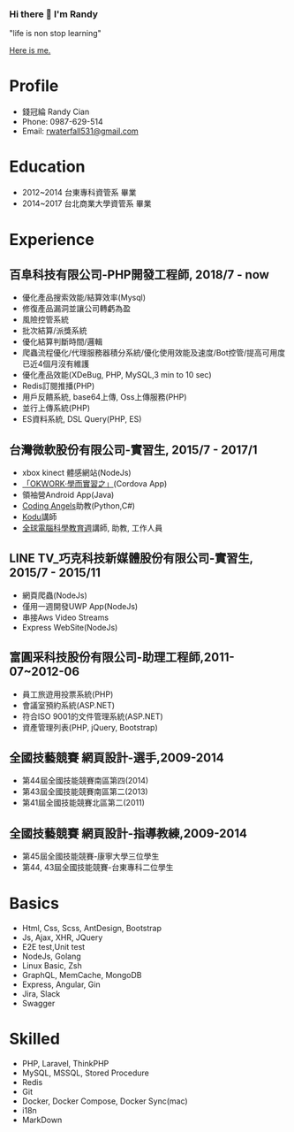 ### Hi there 👋 I'm Randy

"life is non stop learning"

[Here is me.](https://www.cakeresume.com/randy-ef842e)


# Profile #
* 錢冠綸 Randy Cian
* Phone: 0987-629-514
* Email: [rwaterfall531@gmail.com](mailto:rwaterfall531@gmail.com)


# Education #
* 2012~2014 台東專科資管系 畢業
* 2014~2017 台北商業大學資管系 畢業

# Experience #

## 百阜科技有限公司-PHP開發工程師, 2018/7 - now
- 優化產品搜索效能/結算效率(Mysql)
- 修復產品漏洞並讓公司轉虧為盈
- 風險控管系統
- 批次結算/派獎系統
- 優化結算判斷時間/邏輯
- 爬蟲流程優化/代理服務器積分系統/優化使用效能及速度/Bot控管/提高可用度已近4個月沒有維護
- 優化產品效能(XDeBug, PHP, MySQL,3 min to 10 sec)
- Redis訂閱推播(PHP)
- 用戶反饋系統, base64上傳, Oss上傳服務(PHP)
- 並行上傳系統(PHP)
- ES資料系統, DSL Query(PHP, ES)

## 台灣微軟股份有限公司-實習生, 2015/7  - 2017/1
- xbox kinect 體感網站(NodeJs)
- [「OKWORK‧學而實習之」](https://news.ltn.com.tw/news/life/breakingnews/1629978)(Cordova App)
- 領袖營Android App(Java)
- [Coding Angels](https://www.facebook.com/Microsoft.Student.Program/posts/10154305174502677?__xts__%5B0%5D=68.ARCQpdWbC5MJrgLJf9blWxKEzxxLpRxXUb_pTxaPMDROyz5Sfb58-3eEVyOUxZvOJhN3Wx_Df0mw3x6xG0P6wh3UxUcXLoReYJKGyAUbBDkO0J16qBKn8ioZ3RRqIXDKhAqw8YQzVzQOm5lQuLADIUkhnCB5BccpK39x6OfY69qHDJsMgueeebIDZFbh5dm11mGTz24Xy-9kQK7ACqizlyW-y3hHWZLdWoFU_8aHlfxScHFKSM2mJzHgVmai894ujJloqqXdBYVtxEUPpKy-9t8OSRSKSbN3xaTBjn8i-oHHFuuFW5-3n-oztwL9ghnkrMUQoN7G_UWlLAgduG9T&__tn__=-R)助教(Python,C#)
- [Kodu](https://3c.ltn.com.tw/news/21960)講師
- [全球電腦科學教育週](https://news.microsoft.com/zh-tw/tyct-minecraft-hour-of-code/)講師, 助教, 工作人員

## LINE TV_巧克科技新媒體股份有限公司-實習生, 2015/7 - 2015/11
* 網頁爬蟲(NodeJs)
* 僅用一週開發UWP App(NodeJs)
* 串接Aws Video Streams
* Express WebSite(NodeJs)

## 富圓采科技股份有限公司-助理工程師,2011-07~2012-06
* 員工旅遊用投票系統(PHP)
* 會議室預約系統(ASP.NET)
* 符合ISO 9001的文件管理系統(ASP.NET)
* 資產管理列表(PHP, jQuery, Bootstrap)

## 全國技藝競賽 網頁設計-選手,2009-2014
* 第44屆全國技能競賽南區第四(2014)
* 第43屆全國技能競賽南區第二(2013)
* 第41屆全國技能競賽北區第二(2011)

## 全國技藝競賽 網頁設計-指導教練,2009-2014
* 第45屆全國技能競賽-康寧大學三位學生
* 第44, 43屆全國技能競賽-台東專科二位學生

# Basics
- Html, Css, Scss, AntDesign, Bootstrap
- Js, Ajax, XHR, JQuery
- E2E test,Unit test
- NodeJs, Golang
- Linux Basic, Zsh
- GraphQL, MemCache, MongoDB
- Express, Angular, Gin
- Jira, Slack
- Swagger

# Skilled
- PHP, Laravel, ThinkPHP
- MySQL, MSSQL, Stored Procedure
- Redis
- Git
- Docker, Docker Compose, Docker Sync(mac)
- i18n
- MarkDown




<!--
**waterfall531/waterfall531** is a ✨ _special_ ✨ repository because its `README.md` (this file) appears on your GitHub profile.

Here are some ideas to get you started:

- 🔭 I’m currently working on ...
- 🌱 I’m currently learning ...
- 👯 I’m looking to collaborate on ...
- 🤔 I’m looking for help with ...
- 💬 Ask me about ...
- 📫 How to reach me: ...
- 😄 Pronouns: ...
- ⚡ Fun fact: ...
-->
